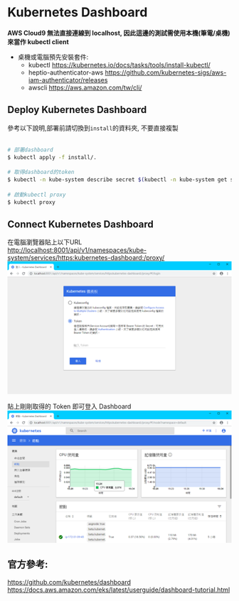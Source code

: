 # Kubernetes Dashboard

**AWS Cloud9 無法直接連線到 localhost, 因此這邊的測試需使用本機(筆電/桌機)來當作 kubectl client**

-  桌機或電腦預先安裝套件:
    -  kubectl <https://kubernetes.io/docs/tasks/tools/install-kubectl/> 
    -  heptio-authenticator-aws <https://github.com/kubernetes-sigs/aws-iam-authenticator/releases>
    -  awscli <https://aws.amazon.com/tw/cli/>
  

## Deploy Kubernetes Dashboard

參考以下說明,部署前請切換到`install`的資料夾, 不要直接複製

```bash

# 部署dashboard
$ kubectl apply -f install/.

# 取得dashboard的token
$ kubectl -n kube-system describe secret $(kubectl -n kube-system get secret | grep eks-admin | awk '{print $1}')

# 啟動kubectl proxy
$ kubectl proxy

```
## Connect Kubernetes Dashboard

在電腦瀏覽器貼上以下URL  
<http://localhost:8001/api/v1/namespaces/kube-system/services/https:kubernetes-dashboard:/proxy/>
![](k8s-dashboard1.png)

貼上剛剛取得的 Token 即可登入 Dashboard
![](k8s-dashboard2.png)

## 官方參考:
<https://github.com/kubernetes/dashboard>  
<https://docs.aws.amazon.com/eks/latest/userguide/dashboard-tutorial.html>  

